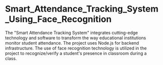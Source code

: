 # Smart_Attendance_Tracking_System_Using_Face_Recognition
The "Smart Attendance Tracking System" integrates cutting-edge technology and software to transform the way educational institutions monitor student attendance. The project uses Node.js for backend infrastructure. The use of face recognition technology is utilized in the project to recognize/verify a student's presence in classroom during a class.
